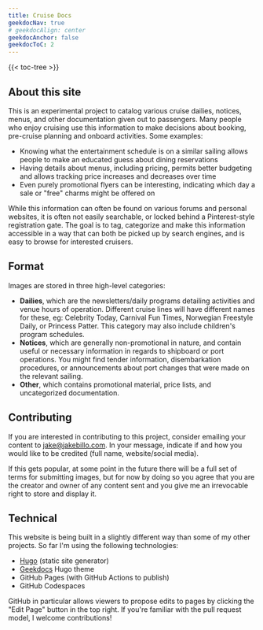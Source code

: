 ```yaml
---
title: Cruise Docs
geekdocNav: true
# geekdocAlign: center
geekdocAnchor: false
geekdocToC: 2
---
```


{{< toc-tree >}}

## About this site

This is an experimental project to catalog various cruise dailies, notices, menus, and other documentation given out to passengers. Many people who enjoy cruising use this information to make decisions about booking, pre-cruise planning and onboard activities. Some examples:

* Knowing what the entertainment schedule is on a similar sailing allows people to make an educated guess about dining reservations
* Having details about menus, including pricing, permits better budgeting and allows tracking price increases and decreases over time
* Even purely promotional flyers can be interesting, indicating which day a sale or "free" charms might be offered on

While this information can often be found on various forums and personal websites, it is often not easily searchable, or locked behind a Pinterest-style registration gate. The goal is to tag, categorize and make this information accessible in a way that can both be picked up by search engines, and is easy to browse for interested cruisers.

## Format

Images are stored in three high-level categories:

* **Dailies**, which are the newsletters/daily programs detailing activities and venue hours of operation. Different cruise lines will have different names for these, eg: Celebrity Today, Carnival Fun Times, Norwegian Freestyle Daily, or Princess Patter. This category may also include children's program schedules.
* **Notices**, which are generally non-promotional in nature, and contain useful or necessary information in regards to shipboard or port operations. You might find tender information, disembarkation procedures, or announcements about port changes that were made on the relevant sailing.
* **Other**, which contains promotional material, price lists, and uncategorized documentation.

## Contributing

If you are interested in contributing to this project, consider emailing your content to [jake@jakebillo.com](mailto:jake@jakebillo.com). In your message, indicate if and how you would like to be credited (full name, website/social media).

If this gets popular, at some point in the future there will be a full set of terms for submitting images, but for now by doing so you agree that you are the creator and owner of any content sent and you give me an irrevocable right to store and display it.

## Technical

This website is being built in a slightly different way than some of my other projects. So far I'm using the following technologies:

* [Hugo](https://gohugo.io/) (static site generator)
* [Geekdocs](https://geekdocs.de/) Hugo theme
* GitHub Pages (with GitHub Actions to publish)
* GitHub Codespaces

GitHub in particular allows viewers to propose edits to pages by clicking the "Edit Page" button in the top right. If you're familiar with the pull request model, I welcome contributions!
